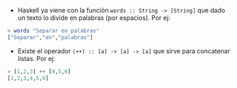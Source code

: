 - Haskell ya viene con la función `words :: String -> [String]` que dado un texto lo divide en palabras (por espacios). Por ej:

```Haskell
> words "Separar en palabras"
["Separar","en","palabras"]
```

- Existe el operador `(++) :: [a] -> [a] -> [a]` que sirve para concatenar listas. Por ej:

```Haskell
> [1,2,3] ++ [4,5,6]
[1,2,3,4,5,6]
```